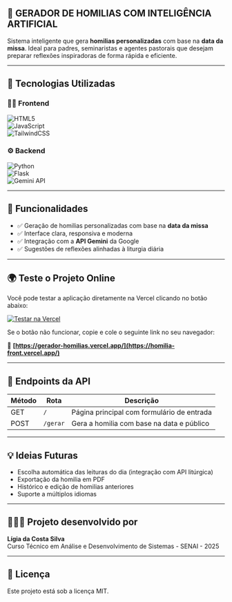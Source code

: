 📖 GERADOR DE HOMILIAS COM INTELIGÊNCIA ARTIFICIAL
---
Sistema inteligente que gera **homilias personalizadas** com base na **data da missa**. Ideal para padres, seminaristas e agentes pastorais que desejam preparar reflexões inspiradoras de forma rápida e eficiente.

---

## 🚀 Tecnologias Utilizadas

### 👨‍💻 Frontend  
![HTML5](https://img.shields.io/badge/HTML5-E34F26?style=for-the-badge&logo=html5&logoColor=white)  
![JavaScript](https://img.shields.io/badge/JavaScript-F7DF1E?style=for-the-badge&logo=javascript&logoColor=black)  
![TailwindCSS](https://img.shields.io/badge/TailwindCSS-06B6D4?style=for-the-badge&logo=tailwindcss&logoColor=white)  

### ⚙️ Backend  
![Python](https://img.shields.io/badge/Python-3776AB?style=for-the-badge&logo=python&logoColor=white)  
![Flask](https://img.shields.io/badge/Flask-000?style=for-the-badge&logo=flask&logoColor=white)  
![Gemini API](https://img.shields.io/badge/Gemini%20API-4285F4?style=for-the-badge&logo=google&logoColor=white)

---

## 🧪 Funcionalidades

- ✅ Geração de homilias personalizadas com base na **data da missa**   
- ✅ Interface clara, responsiva e moderna  
- ✅ Integração com a **API Gemini** da Google  
- ✅ Sugestões de reflexões alinhadas à liturgia diária  

---

## 🌍 Teste o Projeto Online  

Você pode testar a aplicação diretamente na Vercel clicando no botão abaixo:  

[![Testar na Vercel](https://img.shields.io/badge/Testar%20na%20Vercel-000000?style=for-the-badge&logo=vercel&logoColor=white)](https://homilia-front.vercel.app/)  

Se o botão não funcionar, copie e cole o seguinte link no seu navegador:  

🔗 **[https://gerador-homilias.vercel.app/](https://homilia-front.vercel.app/)**  

---

## 📡 Endpoints da API

| Método | Rota         | Descrição                                      |
|--------|--------------|-----------------------------------------------|
| GET    | `/`          | Página principal com formulário de entrada     |
| POST   | `/gerar`     | Gera a homilia com base na data e público      |

---

## 💡 Ideias Futuras

- Escolha automática das leituras do dia (integração com API litúrgica)  
- Exportação da homilia em PDF  
- Histórico e edição de homilias anteriores  
- Suporte a múltiplos idiomas  

---

## 👩🏻‍💻 Projeto desenvolvido por

**Lígia da Costa Silva**  
Curso Técnico em Análise e Desenvolvimento de Sistemas - SENAI - 2025

---

## 📄 Licença

Este projeto está sob a licença MIT.
